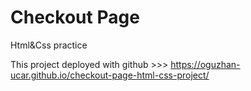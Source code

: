 # Checkout Page

Html&Css practice

This project deployed with github >>> https://oguzhan-ucar.github.io/checkout-page-html-css-project/
